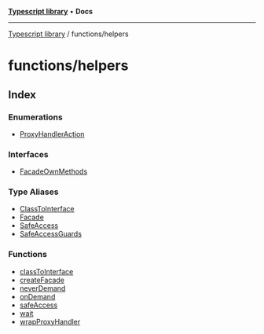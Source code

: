 [**Typescript library**](../../index.md) • **Docs**

***

[Typescript library](../../modules.md) / functions/helpers

# functions/helpers

## Index

### Enumerations

- [ProxyHandlerAction](enumerations/ProxyHandlerAction.md)

### Interfaces

- [FacadeOwnMethods](interfaces/FacadeOwnMethods.md)

### Type Aliases

- [ClassToInterface](type-aliases/ClassToInterface.md)
- [Facade](type-aliases/Facade.md)
- [SafeAccess](type-aliases/SafeAccess.md)
- [SafeAccessGuards](type-aliases/SafeAccessGuards.md)

### Functions

- [classToInterface](functions/classToInterface.md)
- [createFacade](functions/createFacade.md)
- [neverDemand](functions/neverDemand.md)
- [onDemand](functions/onDemand.md)
- [safeAccess](functions/safeAccess.md)
- [wait](functions/wait.md)
- [wrapProxyHandler](functions/wrapProxyHandler.md)
